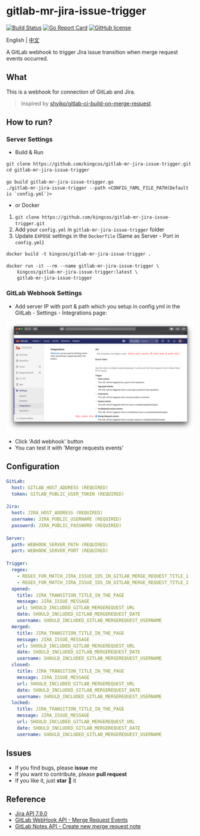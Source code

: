 # gitlab-mr-jira-issue-trigger

[![Build Status](https://travis-ci.org/kingcos/gitlab-mr-jira-issue-trigger.svg?branch=master)](https://travis-ci.org/kingcos/gitlab-mr-jira-issue-trigger) [![Go Report Card](https://goreportcard.com/badge/github.com/kingcos/gitlab-mr-jira-issue-trigger)](https://goreportcard.com/report/github.com/kingcos/gitlab-mr-jira-issue-trigger) [![GitHub license](https://img.shields.io/github/license/kingcos/gitlab-mr-jira-issue-trigger.svg)](https://github.com/kingcos/gitlab-mr-jira-issue-trigger/blob/master/LICENSE)

English | [中文](README_CN.md)

A GitLab webhook to trigger Jira issue transition when merge request events occurred.

## What

This is a webhook for connection of GitLab and Jira.

> Inspired by [shyiko/gitlab-ci-build-on-merge-request](https://github.com/shyiko/gitlab-ci-build-on-merge-request).

## How to run?

### Server Settings

- Build & Run

```shell
git clone https://github.com/kingcos/gitlab-mr-jira-issue-trigger.git
cd gitlab-mr-jira-issue-trigger

go build gitlab-mr-jira-issue-trigger.go
./gitlab-mr-jira-issue-trigger --path <CONFIG_YAML_FILE_PATH(Default is `config.yml`)>
```

- or Docker

1. `git clone https://github.com/kingcos/gitlab-mr-jira-issue-trigger.git`
2. Add your `config.yml` in `gitlab-mr-jira-issue-trigger` folder
3. Update `EXPOSE` settings in the `Dockerfile` (Same as Server - Port in `config.yml`)

```shell
docker build -t kingcos/gitlab-mr-jira-issue-trigger .

docker run -it --rm --name gitlab-mr-jira-issue-trigger \
    kingcos/gitlab-mr-jira-issue-trigger:latest \
    gitlab-mr-jira-issue-trigger
```

### GitLab Webhook Settings

- Add server IP with port & path which you setup in config.yml in the GitLab - Settings - Integrations page:

![GitLab - Settings - Integrations](GitLab-Settings.png)

- Click 'Add webhook' button
- You can test it with 'Merge requests events'

## Configuration

```yml
GitLab:
  host: GITLAB_HOST_ADDRESS (REQUIRED)
  token: GITLAB_PUBLIC_USER_TOKEN (REQUIRED)

Jira:
  host: JIRA_HOST_ADDRESS (REQUIRED)
  username: JIRA_PUBLIC_USERNAME (REQUIRED)
  password: JIRA_PUBLIC_PASSWORD (REQUIRED)

Server:
  path: WEBHOOK_SERVER_PATH (REQUIRED)
  port: WEBHOOK_SERVER_PORT (REQUIRED)

Trigger:
  regex:
    - REGEX_FOR_MATCH_JIRA_ISSUE_IDS_IN_GITLAB_MERGE_REQUEST_TITLE_1
    - REGEX_FOR_MATCH_JIRA_ISSUE_IDS_IN_GITLAB_MERGE_REQUEST_TITLE_2
  opened:
    title: JIRA_TRANSITION_TITLE_IN_THE_PAGE
    message: JIRA_ISSUE_MESSAGE
    url: SHOULD_INCLUDED_GITLAB_MERGEREQUEST_URL
    date: SHOULD_INCLUDED_GITLAB_MERGEREQUEST_DATE
    username: SHOULD_INCLUDED_GITLAB_MERGEREQUEST_USERNAME
  merged:
    title: JIRA_TRANSITION_TITLE_IN_THE_PAGE
    message: JIRA_ISSUE_MESSAGE
    url: SHOULD_INCLUDED_GITLAB_MERGEREQUEST_URL
    date: SHOULD_INCLUDED_GITLAB_MERGEREQUEST_DATE
    username: SHOULD_INCLUDED_GITLAB_MERGEREQUEST_USERNAME
  closed:
    title: JIRA_TRANSITION_TITLE_IN_THE_PAGE
    message: JIRA_ISSUE_MESSAGE
    url: SHOULD_INCLUDED_GITLAB_MERGEREQUEST_URL
    date: SHOULD_INCLUDED_GITLAB_MERGEREQUEST_DATE
    username: SHOULD_INCLUDED_GITLAB_MERGEREQUEST_USERNAME
  locked:
    title: JIRA_TRANSITION_TITLE_IN_THE_PAGE
    message: JIRA_ISSUE_MESSAGE
    url: SHOULD_INCLUDED_GITLAB_MERGEREQUEST_URL
    date: SHOULD_INCLUDED_GITLAB_MERGEREQUEST_DATE
    username: SHOULD_INCLUDED_GITLAB_MERGEREQUEST_USERNAME
```

## Issues

- If you find bugs, please **issue** me
- If you want to contribute, please **pull request**
- If you like it, just **star** 🌟 it

## Reference

- [Jira API 7.9.0](https://docs.atlassian.com/software/jira/docs/api/REST/7.9.0)
- [GitLab WebHook API - Merge Request Events](https://docs.gitlab.com/ee/user/project/integrations/webhooks.html#merge-request-events)
- [GitLab Notes API - Create new merge request note](https://docs.gitlab.com/ee/api/notes.html#create-new-merge-request-note)
